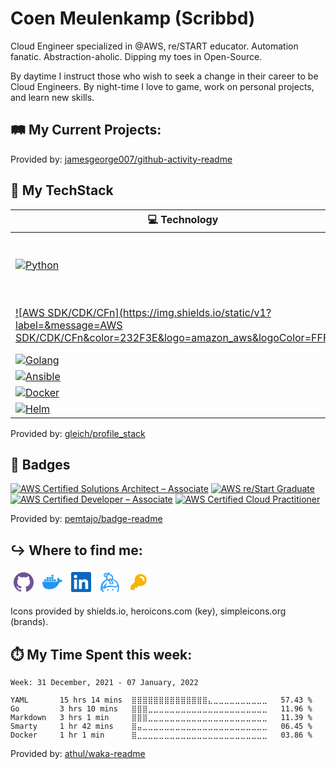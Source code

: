 # Coen Meulenkamp (Scribbd)

Cloud Engineer specialized in @AWS, re/START educator. Automation fanatic. Abstraction-aholic. Dipping my toes in Open-Source.

By daytime I instruct those who wish to seek a change in their career to be Cloud Engineers. By night-time I love to game, work on personal projects, and learn new skills.

## 🛤️ My Current Projects:
<!--START_SECTION:activity-->
<!--END_SECTION:activity-->

Provided by: [jamesgeorge007/github-activity-readme](https://github.com/jamesgeorge007/github-activity-readme)

## 🥞 My TechStack
<!-- START OF PROFILE STACK, DO NOT REMOVE -->
| 💻 **Technology** | 🚀 **Projects** |
| - | - |
| [![Python](https://img.shields.io/static/v1?label=&message=Python&color=3C78A9&logo=python&logoColor=FFFFFF)](https://www.python.org/) | [![gdocs-to-md-and-back](https://img.shields.io/static/v1?label=&message=gdocs-to-md-and-back%20(WIP)&color=000605&logo=github&logoColor=FFFFFF&labelColor=000605)](https://github.com/Scribbd/gdocs-to-md-and-back) [![NotSoQuickWordFinder](https://img.shields.io/static/v1?label=&message=NotSoQuickWordFinder&color=000605&logo=github&logoColor=FFFFFF&labelColor=000605)](https://github.com/Scribbd/NotSoQuickWordFinder) [![FizzBuzzGame](https://img.shields.io/static/v1?label=&message=FizzBuzzGame&color=000605&logo=github&logoColor=FFFFFF&labelColor=000605)](https://github.com/Scribbd/FizzBuzzGame) [![BirthdayParty](https://img.shields.io/static/v1?label=&message=BirthdayParty&color=000605&logo=github&logoColor=FFFFFF&labelColor=000605)](https://github.com/Scribbd/BirthdayParty) |
| [![AWS SDK/CDK/CFn](https://img.shields.io/static/v1?label=&message=AWS SDK/CDK/CFn&color=232F3E&logo=amazon_aws&logoColor=FFFFFF)](https://aws.amazon.com/) | [![go-r53-ddns](https://img.shields.io/static/v1?label=&message=go-r53-ddns&color=000605&logo=github&logoColor=FFFFFF&labelColor=000605)](https://github.com/Scribbd/go-r53-ddns) [![tropical-chia](https://img.shields.io/static/v1?label=&message=tropical-chia%20(WIP)&color=000605&logo=github&logoColor=FFFFFF&labelColor=000605)](https://github.com/Scribbd/tropical-chia) [![TechGroundInAcountUser](https://img.shields.io/static/v1?label=&message=TechGroundInAcountUser&color=000605&logo=github&logoColor=FFFFFF&labelColor=000605)](https://github.com/Scribbd/TechGroundInAcountUser) |
| [![Golang](https://img.shields.io/static/v1?label=&message=Golang&color=7FD6EA&logo=go&logoColor=FFFFFF)](https://golang.org) | [![go-r53-ddns](https://img.shields.io/static/v1?label=&message=go-r53-ddns&color=000605&logo=github&logoColor=FFFFFF&labelColor=000605)](https://github.com/Scribbd/go-r53-ddns) |
| [![Ansible](https://img.shields.io/static/v1?label=&message=Ansible&color=EE0000&logo=ansible&logoColor=FFFFFF)](https://www.ansible.com/) | [![k8s-in-r7y-pi](https://img.shields.io/static/v1?label=&message=k8s-in-r7y-pi%20(WIP)&color=000605&logo=github&logoColor=FFFFFF&labelColor=000605)](https://github.com/Scribbd/k8s-in-r7y-pi) |
| [![Docker](https://img.shields.io/static/v1?label=&message=Docker&color=2496ED&logo=docker&logoColor=FFFFFF)](https://www.docker.com/) | [![chia-docker-slim](https://img.shields.io/static/v1?label=&message=chia-docker-slim&color=000605&logo=github&logoColor=FFFFFF&labelColor=000605)](https://github.com/Scribbd/chia-docker-slim) |
| [![Helm](https://img.shields.io/static/v1?label=&message=Helm&color=0F1689&logo=helm&logoColor=FFFFFF)](https://helm.sh/) | [![go-r53-ddns](https://img.shields.io/static/v1?label=&message=go-r53-ddns&color=000605&logo=github&logoColor=FFFFFF&labelColor=000605)](https://github.com/Scribbd/go-r53-ddns) |
<!-- END OF PROFILE STACK, DO NOT REMOVE -->

Provided by: [gleich/profile_stack](https://github.com/gleich/profile_stack)

## 📛 Badges
<!--START_SECTION:badges-->

[![AWS Certified Solutions Architect – Associate](https://images.credly.com/size/110x110/images/4bc21d8b-4afe-4fbd-9a90-a9de8bf7b240/AWS-SolArchitect-Associate-2020.png)](http://www.credly.com/badges/df935c7e-6ba9-4f79-97b8-539660930908 "AWS Certified Solutions Architect – Associate")
[![AWS re/Start Graduate](https://images.credly.com/size/110x110/images/eaba34f6-f0b2-47ec-a6b7-ff334f7d8a02/AWS-Restart-Graduate-Badge-Foundational.png)](http://www.credly.com/badges/b6947f21-a85f-415b-81e6-9158d469191c "AWS re/Start Graduate")
[![AWS Certified Developer – Associate](https://images.credly.com/size/110x110/images/598f6ac6-2dbd-4394-8ae4-943b2f4c43ea/AWS-Developer-Associate-2020.png)](http://www.credly.com/badges/1dbb980b-4915-4e46-8fd7-41f627c5cd1b "AWS Certified Developer – Associate")
[![AWS Certified Cloud Practitioner](https://images.credly.com/size/110x110/images/68468004-5a85-4f3b-bc58-590773979486/AWS-CloudPractitioner-2020.png)](http://www.credly.com/badges/a2d27e7f-d6ef-47f3-b45c-18fb605a5404 "AWS Certified Cloud Practitioner")
<!--END_SECTION:badges-->

Provided by: [pemtajo/badge-readme](https://github.com/pemtajo/badge-readme)

## ↪️ Where to find me:
<html>
<style>svg { width:32px; padding:5px}</style>
<a href="https://github.com/Scribbd"><svg role="img" viewBox="0 0 24 24" xmlns="http://www.w3.org/2000/svg"><title>GitHub</title><path fill="#6e5494" d="M12 .297c-6.63 0-12 5.373-12 12 0 5.303 3.438 9.8 8.205 11.385.6.113.82-.258.82-.577 0-.285-.01-1.04-.015-2.04-3.338.724-4.042-1.61-4.042-1.61C4.422 18.07 3.633 17.7 3.633 17.7c-1.087-.744.084-.729.084-.729 1.205.084 1.838 1.236 1.838 1.236 1.07 1.835 2.809 1.305 3.495.998.108-.776.417-1.305.76-1.605-2.665-.3-5.466-1.332-5.466-5.93 0-1.31.465-2.38 1.235-3.22-.135-.303-.54-1.523.105-3.176 0 0 1.005-.322 3.3 1.23.96-.267 1.98-.399 3-.405 1.02.006 2.04.138 3 .405 2.28-1.552 3.285-1.23 3.285-1.23.645 1.653.24 2.873.12 3.176.765.84 1.23 1.91 1.23 3.22 0 4.61-2.805 5.625-5.475 5.92.42.36.81 1.096.81 2.22 0 1.606-.015 2.896-.015 3.286 0 .315.21.69.825.57C20.565 22.092 24 17.592 24 12.297c0-6.627-5.373-12-12-12"/></svg></a>
<a href="https://hub.docker.com/u/scribbd"><svg role="img" viewBox="0 0 24 24" xmlns="http://www.w3.org/2000/svg"><title>Docker</title><path fill="#2496ED" d="M13.983 11.078h2.119a.186.186 0 00.186-.185V9.006a.186.186 0 00-.186-.186h-2.119a.185.185 0 00-.185.185v1.888c0 .102.083.185.185.185m-2.954-5.43h2.118a.186.186 0 00.186-.186V3.574a.186.186 0 00-.186-.185h-2.118a.185.185 0 00-.185.185v1.888c0 .102.082.185.185.185m0 2.716h2.118a.187.187 0 00.186-.186V6.29a.186.186 0 00-.186-.185h-2.118a.185.185 0 00-.185.185v1.887c0 .102.082.185.185.186m-2.93 0h2.12a.186.186 0 00.184-.186V6.29a.185.185 0 00-.185-.185H8.1a.185.185 0 00-.185.185v1.887c0 .102.083.185.185.186m-2.964 0h2.119a.186.186 0 00.185-.186V6.29a.185.185 0 00-.185-.185H5.136a.186.186 0 00-.186.185v1.887c0 .102.084.185.186.186m5.893 2.715h2.118a.186.186 0 00.186-.185V9.006a.186.186 0 00-.186-.186h-2.118a.185.185 0 00-.185.185v1.888c0 .102.082.185.185.185m-2.93 0h2.12a.185.185 0 00.184-.185V9.006a.185.185 0 00-.184-.186h-2.12a.185.185 0 00-.184.185v1.888c0 .102.083.185.185.185m-2.964 0h2.119a.185.185 0 00.185-.185V9.006a.185.185 0 00-.184-.186h-2.12a.186.186 0 00-.186.186v1.887c0 .102.084.185.186.185m-2.92 0h2.12a.185.185 0 00.184-.185V9.006a.185.185 0 00-.184-.186h-2.12a.185.185 0 00-.184.185v1.888c0 .102.082.185.185.185M23.763 9.89c-.065-.051-.672-.51-1.954-.51-.338.001-.676.03-1.01.087-.248-1.7-1.653-2.53-1.716-2.566l-.344-.199-.226.327c-.284.438-.49.922-.612 1.43-.23.97-.09 1.882.403 2.661-.595.332-1.55.413-1.744.42H.751a.751.751 0 00-.75.748 11.376 11.376 0 00.692 4.062c.545 1.428 1.355 2.48 2.41 3.124 1.18.723 3.1 1.137 5.275 1.137.983.003 1.963-.086 2.93-.266a12.248 12.248 0 003.823-1.389c.98-.567 1.86-1.288 2.61-2.136 1.252-1.418 1.998-2.997 2.553-4.4h.221c1.372 0 2.215-.549 2.68-1.009.309-.293.55-.65.707-1.046l.098-.288Z"/></svg></a>
<a href="https://www.linkedin.com/in/coen-meulenkamp-88767031/"><svg role="img" viewBox="0 0 24 24" xmlns="http://www.w3.org/2000/svg"><title>LinkedIn</title><path fill="#0A66C2" d="M20.447 20.452h-3.554v-5.569c0-1.328-.027-3.037-1.852-3.037-1.853 0-2.136 1.445-2.136 2.939v5.667H9.351V9h3.414v1.561h.046c.477-.9 1.637-1.85 3.37-1.85 3.601 0 4.267 2.37 4.267 5.455v6.286zM5.337 7.433c-1.144 0-2.063-.926-2.063-2.065 0-1.138.92-2.063 2.063-2.063 1.14 0 2.064.925 2.064 2.063 0 1.139-.925 2.065-2.064 2.065zm1.782 13.019H3.555V9h3.564v11.452zM22.225 0H1.771C.792 0 0 .774 0 1.729v20.542C0 23.227.792 24 1.771 24h20.451C23.2 24 24 23.227 24 22.271V1.729C24 .774 23.2 0 22.222 0h.003z"/></svg></a>
<a href="https://keybase.io/scribbd"><svg role="img" viewBox="0 0 24 24" xmlns="http://www.w3.org/2000/svg"><title>Keybase</title><path fill="#33A0FF" d="M10.445 21.372a.953.953 0 1 1-.955-.954c.524 0 .951.43.951.955m5.923-.001a.953.953 0 1 1-.958-.954c.526 0 .954.43.954.955m4.544-9.16l-.156-.204c-.046-.06-.096-.116-.143-.175-.045-.06-.094-.113-.141-.169-.104-.12-.21-.239-.32-.359l-.075-.08-.091-.099-.135-.13c-.015-.019-.032-.035-.05-.054a10.87 10.87 0 0 0-3.955-2.504l-.23-.078.035-.083a4.109 4.109 0 0 0-.12-3.255 4.11 4.11 0 0 0-2.438-2.16c-.656-.216-1.23-.319-1.712-.305-.033-.105-.1-.577.496-1.848L10.662 0l-.287.399c-.33.455-.648.895-.945 1.328a1.857 1.857 0 0 0-1.245-.58L6.79 1.061h-.012c-.033-.003-.07-.003-.104-.003-.99 0-1.81.771-1.87 1.755l-.088 1.402v.003a1.876 1.876 0 0 0 1.755 1.98l1.002.06c-.065.84.073 1.62.405 2.306a11.28 11.28 0 0 0-3.66 2.484C.912 14.392.912 18.052.912 20.995v1.775l1.305-1.387c.266.93.652 1.807 1.145 2.615H5.06a9.197 9.197 0 0 1-1.68-3.848l1.913-2.03-.985 3.09 1.74-1.267c3.075-2.234 6.745-2.75 10.91-1.53 1.806.533 3.56.04 4.474-1.256l.104-.165c.09.498.14.998.14 1.496 0 1.563-.254 3.687-1.38 5.512h1.612c.776-1.563 1.181-3.432 1.181-5.512-.001-2.2-.786-4.421-2.184-6.274zM8.894 6.192c.122-1.002.577-1.949 1.23-2.97a1.36 1.36 0 0 0 1.283.749c.216-.008.604.025 1.233.232a2.706 2.706 0 0 1 1.608 1.425c.322.681.349 1.442.079 2.15a2.69 2.69 0 0 1-.806 1.108l-.408-.502-.002-.003a1.468 1.468 0 0 0-2.06-.205c-.334.27-.514.66-.534 1.058-1.2-.54-1.8-1.643-1.628-3.04zm4.304 5.11l-.52.425a.228.228 0 0 1-.323-.032l-.11-.135a.238.238 0 0 1 .034-.334l.51-.42-1.056-1.299a.307.307 0 0 1 .044-.436.303.303 0 0 1 .435.041l2.963 3.646a.309.309 0 0 1-.168.499.315.315 0 0 1-.31-.104l-.295-.365-1.045.854a.244.244 0 0 1-.154.055.237.237 0 0 1-.186-.09l-.477-.58a.24.24 0 0 1 .035-.335l1.05-.858-.425-.533zM7.752 4.866l-1.196-.075a.463.463 0 0 1-.435-.488l.09-1.4a.462.462 0 0 1 .461-.437h.024l1.401.091a.459.459 0 0 1 .433.488l-.007.101a9.27 9.27 0 0 0-.773 1.72zm12.525 11.482c-.565.805-1.687 1.08-2.924.718-3.886-1.141-7.397-.903-10.469.7l1.636-5.122-5.29 5.609c.098-3.762 2.452-6.967 5.757-8.312.471.373 1.034.66 1.673.841.16.044.322.074.48.102a1.41 1.41 0 0 0 .21 1.408l.075.09c-.172.45-.105.975.221 1.374l.476.582a1.39 1.39 0 0 0 1.079.513c.32 0 .635-.111.886-.314l.285-.232c.174.074.367.113.566.113a1.45 1.45 0 0 0 .928-.326c.623-.51.72-1.435.209-2.06l-1.67-2.057a4.07 4.07 0 0 0 .408-.38c.135.036.27.077.4.12.266.096.533.197.795.314a9.55 9.55 0 0 1 2.77 1.897c.03.03.06.055.086.083l.17.176c.038.039.076.079.11.12.08.085.16.175.24.267l.126.15c.045.053.086.104.13.16l.114.15c.04.05.079.102.117.154.838 1.149.987 2.329.404 3.157v.005zM7.718 4.115l-.835-.05.053-.836.834.051z"/></svg></a>
<a href="https://keybase.io/scribbd/pgp_keys.asc"><svg xmlns="http://www.w3.org/2000/svg" class="h-5 w-5" viewBox="0 0 20 20" fill="#F7B500"><title>Get my Public Keys</title><path fill-rule="evenodd" d="M18 8a6 6 0 01-7.743 5.743L10 14l-1 1-1 1H6v2H2v-4l4.257-4.257A6 6 0 1118 8zm-6-4a1 1 0 100 2 2 2 0 012 2 1 1 0 102 0 4 4 0 00-4-4z" clip-rule="evenodd" /></svg></a>
</html>

Icons provided by shields.io, heroicons.com (key), simpleicons.org (brands).

## ⏱️ My Time Spent this week:
<!--START_SECTION:waka-->
```text
Week: 31 December, 2021 - 07 January, 2022

YAML       15 hrs 14 mins  ⣿⣿⣿⣿⣿⣿⣿⣿⣿⣿⣿⣿⣿⣿⣄⣀⣀⣀⣀⣀⣀⣀⣀⣀⣀   57.43 % 
Go         3 hrs 10 mins   ⣿⣿⣿⣀⣀⣀⣀⣀⣀⣀⣀⣀⣀⣀⣀⣀⣀⣀⣀⣀⣀⣀⣀⣀⣀   11.96 % 
Markdown   3 hrs 1 min     ⣿⣿⣿⣀⣀⣀⣀⣀⣀⣀⣀⣀⣀⣀⣀⣀⣀⣀⣀⣀⣀⣀⣀⣀⣀   11.39 % 
Smarty     1 hr 42 mins    ⣿⣤⣀⣀⣀⣀⣀⣀⣀⣀⣀⣀⣀⣀⣀⣀⣀⣀⣀⣀⣀⣀⣀⣀⣀   06.45 % 
Docker     1 hr 1 min      ⣿⣀⣀⣀⣀⣀⣀⣀⣀⣀⣀⣀⣀⣀⣀⣀⣀⣀⣀⣀⣀⣀⣀⣀⣀   03.86 % 
```
<!--END_SECTION:waka-->

Provided by: [athul/waka-readme](https://github.com/athul/waka-readme)